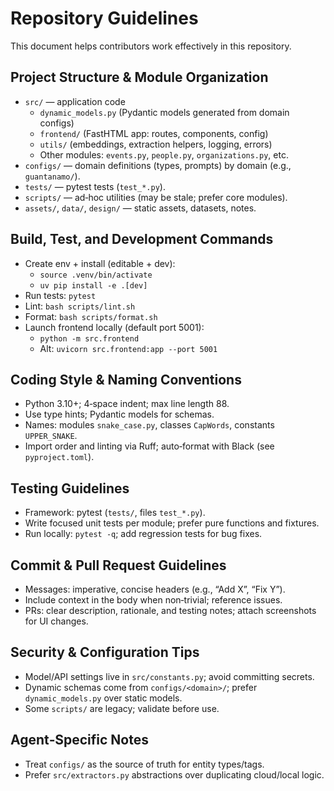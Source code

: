 # Repository Guidelines

This document helps contributors work effectively in this repository.

## Project Structure & Module Organization
- `src/` — application code
  - `dynamic_models.py` (Pydantic models generated from domain configs)
  - `frontend/` (FastHTML app: routes, components, config)
  - `utils/` (embeddings, extraction helpers, logging, errors)
  - Other modules: `events.py`, `people.py`, `organizations.py`, etc.
- `configs/` — domain definitions (types, prompts) by domain (e.g., `guantanamo/`).
- `tests/` — pytest tests (`test_*.py`).
- `scripts/` — ad‑hoc utilities (may be stale; prefer core modules).
- `assets/`, `data/`, `design/` — static assets, datasets, notes.

## Build, Test, and Development Commands
- Create env + install (editable + dev):
  - `source .venv/bin/activate`
  - `uv pip install -e .[dev]`
- Run tests: `pytest`
- Lint: `bash scripts/lint.sh`
- Format: `bash scripts/format.sh`
- Launch frontend locally (default port 5001):
  - `python -m src.frontend`
  - Alt: `uvicorn src.frontend:app --port 5001`

## Coding Style & Naming Conventions
- Python 3.10+; 4‑space indent; max line length 88.
- Use type hints; Pydantic models for schemas.
- Names: modules `snake_case.py`, classes `CapWords`, constants `UPPER_SNAKE`.
- Import order and linting via Ruff; auto‑format with Black (see `pyproject.toml`).

## Testing Guidelines
- Framework: pytest (`tests/`, files `test_*.py`).
- Write focused unit tests per module; prefer pure functions and fixtures.
- Run locally: `pytest -q`; add regression tests for bug fixes.

## Commit & Pull Request Guidelines
- Messages: imperative, concise headers (e.g., “Add X”, “Fix Y”).
- Include context in the body when non‑trivial; reference issues.
- PRs: clear description, rationale, and testing notes; attach screenshots for UI changes.

## Security & Configuration Tips
- Model/API settings live in `src/constants.py`; avoid committing secrets.
- Dynamic schemas come from `configs/<domain>/`; prefer `dynamic_models.py` over static models.
- Some `scripts/` are legacy; validate before use.

## Agent‑Specific Notes
- Treat `configs/` as the source of truth for entity types/tags.
- Prefer `src/extractors.py` abstractions over duplicating cloud/local logic.
